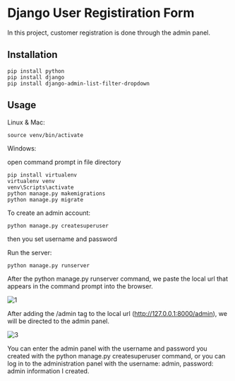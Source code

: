 # Django User Registiration Form
In this project, customer registration is done through the admin panel.
## Installation
```
pip install python
pip install django
pip install django-admin-list-filter-dropdown
```

## Usage
Linux & Mac:

```source venv/bin/activate```

Windows:

open command prompt in file directory

```
pip install virtualenv
virtualenv venv
venv\Scripts\activate
python manage.py makemigrations
python manage.py migrate
```
To create an admin account:

```python manage.py createsuperuser```

then you set username and password

Run the server:

```python manage.py runserver```

After the python manage.py runserver command, we paste the local url that appears in the command prompt into the browser.

![1](https://user-images.githubusercontent.com/61835738/156841757-14a81eb6-5372-4ddf-b00a-6363d0901986.png)

After adding the /admin tag to the local url (http://127.0.0.1:8000/admin), we will be directed to the admin panel.

![3](https://user-images.githubusercontent.com/61835738/156841631-fefff38a-ae57-4420-8168-2047b6b2bf07.png)

You can enter the admin panel with the username and password you created with the python manage.py createsuperuser command, or you can log in to the administration panel with the username: admin, password: admin information I created.

